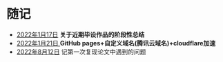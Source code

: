 # 随记

- [2022年1月17日](/normal-note/2022-1-17) **关于近期毕设作品的阶段性总结**
- [2022年1月21日 ](/normal-note/2022-1-21)**GitHub pages+自定义域名(腾讯云域名)+cloudflare加速**
- [2022年8月12日](/normal-note/2022-8-12) 记第一次复现论文中遇到的问题

 